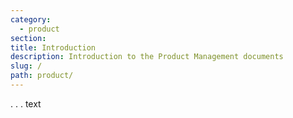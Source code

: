 ```yaml
---
category: 
  - product
section: 
title: Introduction
description: Introduction to the Product Management documents
slug: /
path: product/
---
```


. . . text